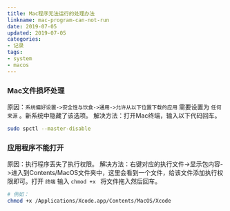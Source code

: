 ```yaml
---
title: Mac程序无法运行的处理办法
linkname: mac-program-can-not-run
date: 2019-07-05
updated: 2019-07-05
categories:
- 记录
tags:
- system
- macos
---
```


### Mac文件损坏处理
原因：`系统偏好设置->安全性与饮食->通用->允许从以下位置下载的应用` 需要设置为 `任何来源` 。新系统中隐藏了该选项。
解决方法：打开Mac终端，输入以下代码回车。
```bash
sudo spctl --master-disable
```

### 应用程序不能打开
原因：执行程序丢失了执行权限。
解决方法：右键对应的执行文件->显示包内容->进入到Contents/MacOS文件夹中，这里会看到一个文件，给该文件添加执行权限即可。打开 `终端` 输入 `chmod +x ` 将文件拖入然后回车。
```bash
# 例如：
chmod +x /Applications/Xcode.app/Contents/MacOS/Xcode
```

<!-- more -->